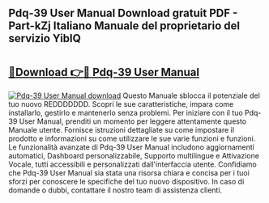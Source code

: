 ## Pdq-39 User Manual Download gratuit PDF - Part-kZj Italiano Manuale del proprietario del servizio YiblQ

# <h2><a href="http://dffiw23.blite.top/?on=Pdq-39+User+Manual">🔗Download 👉🔴 Pdq-39 User Manual</a></h2>

[![Pdq-39 User Manual download](https://i.imgur.com/lujVjoI.png)](http://dffiw23.blite.top/?on=Pdq-39+User+Manual)
Questo Manuale sblocca il potenziale del tuo nuovo REDDDDDDD. Scopri le sue caratteristiche, impara come installarlo, gestirlo e mantenerlo senza problemi. Per iniziare con il tuo Pdq-39 User Manual, prenditi un momento per leggere attentamente questo Manuale utente. Fornisce istruzioni dettagliate su come impostare il prodotto e informazioni su come utilizzare le sue varie funzioni e funzioni. Le funzionalità avanzate di Pdq-39 User Manual includono aggiornamenti automatici, Dashboard personalizzabile, Supporto multilingue e Attivazione Vocale, tutti accessibili e personalizzati dall'interfaccia utente. Confidiamo che Pdq-39 User Manual sia stata una risorsa chiara e concisa per i tuoi sforzi per conoscere le specifiche del tuo nuovo dispositivo. In caso di domande o dubbi, contattare il nostro team di assistenza clienti.

